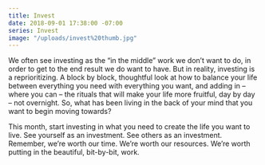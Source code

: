 ```yaml
---
title: Invest
date: 2018-09-01 17:38:00 -07:00
series: Invest
image: "/uploads/invest%20thumb.jpg"
---
```


We often see investing as the “in the middle” work we don’t want to do, in order to get to the end result we do want to have. But in reality, investing is a reprioritizing. A block by block, thoughtful look at how to balance your life between everything you need with everything you want, and adding in – where you can – the rituals that will make your life more fruitful, day by day – not overnight. So, what has been living in the back of your mind that you want to begin moving towards?

This month, start investing in what you need to create the life you want to live. See yourself as an investment. See others as an investment. Remember, we’re worth our time. We’re worth our resources. We’re worth putting in the beautiful, bit-by-bit, work.